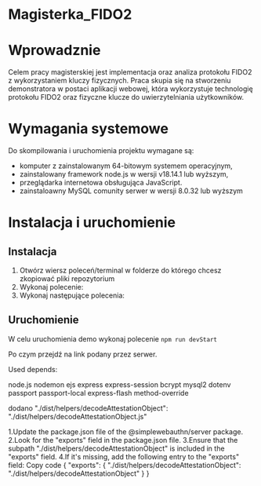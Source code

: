 # Magisterka_FIDO2

# Wprowadznie

Celem pracy magisterskiej jest implementacja oraz analiza protokołu FIDO2 z wykorzystaniem kluczy fizycznych. Praca skupia się na stworzeniu demonstratora w postaci aplikacji webowej, która wykorzystuje technologię protokołu FIDO2 oraz fizyczne klucze do uwierzytelniania użytkowników.

# Wymagania systemowe

Do skompilowania i uruchomienia projektu wymagane są:
- komputer z zainstalowanym 64-bitowym systemem operacyjnym,
- zainstalowany framework node.js w wersji v18.14.1 lub wyższym,
- przeglądarka internetowa obsługująca JavaScript.
- zainstaloawny MySQL comunity serwer w wersji 8.0.32 lub wyższym

# Instalacja i uruchomienie

## Instalacja

1. Otwórz wiersz poleceń/terminal w folderze do którego chcesz zkopiować pliki repozytorium
2. Wykonaj polecenie: 
2. Wykonaj następujące polecenia:


## Uruchomienie

W celu uruchomienia demo wykonaj polecenie `npm run devStart`

Po czym przejdź na link podany przez serwer.


Used depends:

node.js
nodemon
ejs
express
express-session
bcrypt
mysql2
dotenv
passport 
passport-local 
express-flash
method-override 

dodano "./dist/helpers/decodeAttestationObject": "./dist/helpers/decodeAttestationObject.js"

1.Update the package.json file of the @simplewebauthn/server package.
2.Look for the "exports" field in the package.json file.
3.Ensure that the subpath "./dist/helpers/decodeAttestationObject" is included in the "exports" field.
4.If it's missing, add the following entry to the "exports" field:
Copy code
{
  "exports": {
    "./dist/helpers/decodeAttestationObject": "./dist/helpers/decodeAttestationObject"
  }
}